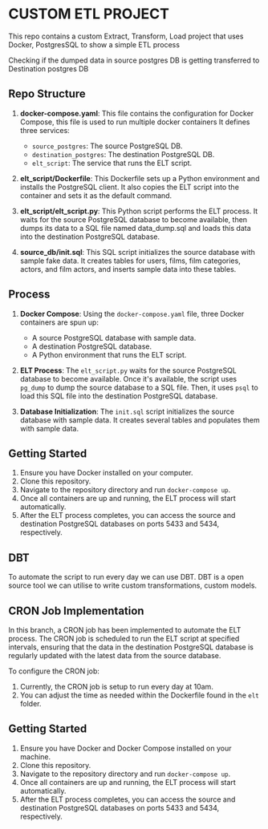 # CUSTOM ETL PROJECT

This repo contains a custom Extract, Transform, Load project that uses Docker, PostgresSQL to show a simple ETL process

Checking if the dumped data in source postgres DB is getting transferred to Destination postgres DB

## Repo Structure

1. **docker-compose.yaml**: This file contains the configuration for Docker Compose, this file is used to run multiple docker containers It defines three services:
   - `source_postgres`: The source PostgreSQL DB.
   - `destination_postgres`: The destination PostgreSQL DB.
   - `elt_script`: The service that runs the ELT script.

2. **elt_script/Dockerfile**: This Dockerfile sets up a Python environment and installs the PostgreSQL client. It also copies the ELT script into the container and sets it as the default command.

3. **elt_script/elt_script.py**: This Python script performs the ELT process. It waits for the source PostgreSQL database to become available, then dumps its data to a SQL file named data_dump.sql and loads this data into the destination PostgreSQL database.

4. **source_db/init.sql**: This SQL script initializes the source database with sample fake data. It creates tables for users, films, film categories, actors, and film actors, and inserts sample data into these tables.


## Process

1. **Docker Compose**: Using the `docker-compose.yaml` file, three Docker containers are spun up:
   - A source PostgreSQL database with sample data.
   - A destination PostgreSQL database.
   - A Python environment that runs the ELT script.

2. **ELT Process**: The `elt_script.py` waits for the source PostgreSQL database to become available. Once it's available, the script uses `pg_dump` to dump the source database to a SQL file. Then, it uses `psql` to load this SQL file into the destination PostgreSQL database.

3. **Database Initialization**: The `init.sql` script initializes the source database with sample data. It creates several tables and populates them with sample data.

## Getting Started

1. Ensure you have Docker installed on your computer.
2. Clone this repository.
3. Navigate to the repository directory and run `docker-compose up`.
4. Once all containers are up and running, the ELT process will start automatically.
5. After the ELT process completes, you can access the source and destination PostgreSQL databases on ports 5433 and 5434, respectively.

## DBT

To automate the script to run every day we can use DBT. DBT is a open source tool we can utilise to write custom transformations, custom models.

## CRON Job Implementation

In this branch, a CRON job has been implemented to automate the ELT process. The CRON job is scheduled to run the ELT script at specified intervals, ensuring that the data in the destination PostgreSQL database is regularly updated with the latest data from the source database.

To configure the CRON job:

1. Currently, the CRON job is setup to run every day at 10am.
2. You can adjust the time as needed within the Dockerfile found in the `elt` folder.

## Getting Started

1. Ensure you have Docker and Docker Compose installed on your machine.
2. Clone this repository.
3. Navigate to the repository directory and run `docker-compose up`.
4. Once all containers are up and running, the ELT process will start automatically.
5. After the ELT process completes, you can access the source and destination PostgreSQL databases on ports 5433 and 5434, respectively.